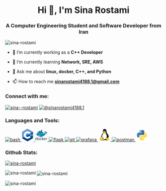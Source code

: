<h1 align="center">Hi 👋, I'm Sina Rostami</h1>
<h3 align="center">A Computer Engineering Student and Software Developer from Iran</h3>

<p align="left"> <img src="https://komarev.com/ghpvc/?username=sina-rostami&label=Profile%20views&color=0e75b6&style=flat" alt="sina-rostami" /> </p>

- 🔭 I’m currently working as a **C++ Developer**

- 🌱 I’m currently learning **Network, SRE, AWS**

- 💬 Ask me about **linux, docker, C++, and Python**

- 📫 How to reach me **sinarostami4188.1@gmail.com**

<h3 align="left">Connect with me:</h3>
<p align="left">
<a href="https://linkedin.com/in/sina--rostami" target="blank"><img align="center" src="https://raw.githubusercontent.com/rahuldkjain/github-profile-readme-generator/master/src/images/icons/Social/linked-in-alt.svg" alt="sina--rostami" height="30" width="40" /></a>
<a href="https://medium.com/@sinarostami4188.1" target="blank"><img align="center" src="https://raw.githubusercontent.com/rahuldkjain/github-profile-readme-generator/master/src/images/icons/Social/medium.svg" alt="@sinarostami4188.1" height="30" width="40" /></a>
</p>

<h3 align="left">Languages and Tools:</h3>
<p align="left"> <a href="https://www.gnu.org/software/bash/" target="_blank" rel="noreferrer"> <img src="https://www.vectorlogo.zone/logos/gnu_bash/gnu_bash-icon.svg" alt="bash" width="40" height="40"/> </a> <a href="https://www.w3schools.com/cpp/" target="_blank" rel="noreferrer"> <img src="https://raw.githubusercontent.com/devicons/devicon/master/icons/cplusplus/cplusplus-original.svg" alt="cplusplus" width="40" height="40"/> </a> <a href="https://www.docker.com/" target="_blank" rel="noreferrer"> <img src="https://raw.githubusercontent.com/devicons/devicon/master/icons/docker/docker-original-wordmark.svg" alt="docker" width="40" height="40"/> </a> <a href="https://flask.palletsprojects.com/" target="_blank" rel="noreferrer"> <img src="https://www.vectorlogo.zone/logos/pocoo_flask/pocoo_flask-icon.svg" alt="flask" width="40" height="40"/> </a> <a href="https://git-scm.com/" target="_blank" rel="noreferrer"> <img src="https://www.vectorlogo.zone/logos/git-scm/git-scm-icon.svg" alt="git" width="40" height="40"/> </a> <a href="https://grafana.com" target="_blank" rel="noreferrer"> <img src="https://www.vectorlogo.zone/logos/grafana/grafana-icon.svg" alt="grafana" width="40" height="40"/> </a> <a href="https://www.linux.org/" target="_blank" rel="noreferrer"> <img src="https://raw.githubusercontent.com/devicons/devicon/master/icons/linux/linux-original.svg" alt="linux" width="40" height="40"/> </a> <a href="https://postman.com" target="_blank" rel="noreferrer"> <img src="https://www.vectorlogo.zone/logos/getpostman/getpostman-icon.svg" alt="postman" width="40" height="40"/> </a> <a href="https://www.python.org" target="_blank" rel="noreferrer"> <img src="https://raw.githubusercontent.com/devicons/devicon/master/icons/python/python-original.svg" alt="python" width="40" height="40"/> </a> </p>

<h3 align="left">Github Stats:</h3>

<p align="left"> <a href="https://github.com/ryo-ma/github-profile-trophy"><img src="https://github-profile-trophy.vercel.app/?username=sina-rostami" alt="sina-rostami" /></a> </p>

<p><img align="left" src="https://github-readme-stats.vercel.app/api/top-langs?username=sina-rostami&show_icons=true&locale=en&layout=compact" alt="sina-rostami" /></p>

<p>&nbsp;<img align="center" src="https://github-readme-stats.vercel.app/api?username=sina-rostami&show_icons=true&locale=en" alt="sina-rostami" /></p>

<p><img align="center" src="https://github-readme-streak-stats.herokuapp.com/?user=sina-rostami&" alt="sina-rostami" /></p>
